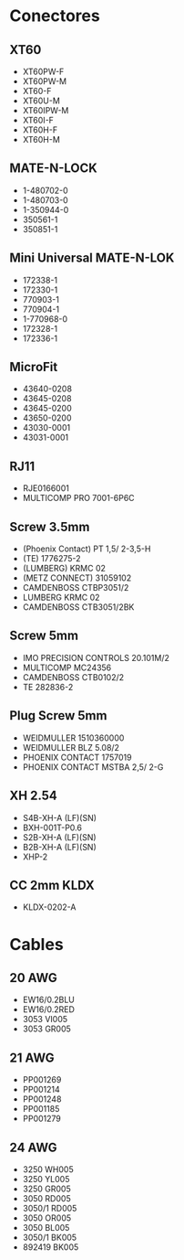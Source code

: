 # Conectores
## XT60
* XT60PW-F
* XT60PW-M
* XT60-F
* XT60U-M
* XT60IPW-M
* XT60I-F
* XT60H-F
* XT60H-M

## MATE-N-LOCK
* 1-480702-0
* 1-480703-0
* 1-350944-0
* 350561-1
* 350851-1

## Mini Universal MATE-N-LOK
* 172338-1
* 172330-1
* 770903-1
* 770904-1
* 1-770968-0
* 172328-1
* 172336-1

## MicroFit
* 43640-0208
* 43645-0208
* 43645-0200
* 43650-0200
* 43030-0001
* 43031-0001


## RJ11
* RJE0166001
* MULTICOMP PRO 7001-6P6C

## Screw 3.5mm
* (Phoenix Contact) PT 1,5/ 2-3,5-H
* (TE) 1776275-2
* (LUMBERG) KRMC 02
* (METZ CONNECT) 31059102
* CAMDENBOSS CTBP3051/2
* LUMBERG KRMC 02
* CAMDENBOSS CTB3051/2BK



## Screw 5mm
* IMO PRECISION CONTROLS 20.101M/2
* MULTICOMP MC24356
* CAMDENBOSS CTB0102/2
* TE 282836-2

## Plug Screw 5mm 
* WEIDMULLER 1510360000
* WEIDMULLER BLZ 5.08/2
* PHOENIX CONTACT 1757019
* PHOENIX CONTACT MSTBA 2,5/ 2-G



## XH 2.54
* S4B-XH-A (LF)(SN)
* BXH-001T-P0.6
* S2B-XH-A (LF)(SN)
* B2B-XH-A (LF)(SN)
* XHP-2


## CC 2mm KLDX
* KLDX-0202-A

# Cables
## 20 AWG
* EW16/0.2BLU
* EW16/0.2RED
* 3053 VI005
* 3053 GR005

## 21 AWG
* PP001269
* PP001214
* PP001248
* PP001185
* PP001279


## 24 AWG
* 3250 WH005
* 3250 YL005
* 3250 GR005
* 3050 RD005
* 3050/1 RD005
* 3050 OR005
* 3050 BL005
* 3050/1 BK005
* 892419 BK005